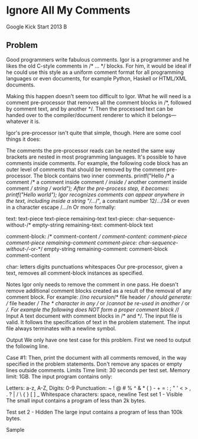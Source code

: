 # Ignore All My Comments
 Google Kick Start 2013 B

## Problem
Good programmers write fabulous comments. Igor is a programmer and he likes the old C-style comments in /* ... */ blocks. For him, it would be ideal if he could use this style as a uniform comment format for all programming languages or even documents, for example Python, Haskell or HTML/XML documents.

Making this happen doesn't seem too difficult to Igor. What he will need is a comment pre-processor that removes all the comment blocks in /*, followed by comment text, and by another */. Then the processed text can be handed over to the compiler/document renderer to which it belongs—whatever it is.

Igor's pre-processor isn't quite that simple, though. Here are some cool things it does:

The comments the pre-processor reads can be nested the same way brackets are nested in most programming languages. It's possible to have comments inside comments. For example, the following code block has an outer level of comments that should be removed by the comment pre-processor. The block contains two inner comments.
printf("Hello /* a comment /* a comment inside comment */ 
        inside /* another comment inside comment */ 
        string */ world");
After the pre-process step, it becomes:
printf("Hello  world");
Igor recognizes comments can appear anywhere in the text, including inside a string "/*...*/", a constant number 12/*...*/34 or even in a character escape \/*...*/n
Or more formally:

text:
  text-piece
  text-piece remaining-text
text-piece:
  char-sequence-without-/*
  empty-string
remaining-text:
  comment-block text

comment-block:
  /* comment-content */
comment-content:
  comment-piece
  comment-piece remaining-comment
comment-piece:
  char-sequence-without-/*-or-*/
  empty-string
remaining-comment:
  comment-block comment-content

char:
  letters
  digits
  punctuations
  whitespaces
Our pre-processor, given a text, removes all comment-block instances as specified.

Notes
Igor only needs to remove the comment in one pass. He doesn't remove additional comment blocks created as a result of the removal of any comment block. For example:
//*no recursion*/* file header */
should generate:
/* file header */
The * character in any /* or /*cannot be re-used in another /* or */. For example the following does NOT form a proper comment block
/*/
Input
A text document with comment blocks in /* and */. The input file is valid. It follows the specification of text in the problem statement. The input file always terminates with a newline symbol.

Output
We only have one test case for this problem. First we need to output the following line.

Case #1:
Then, print the document with all comments removed, in the way specified in the problem statements. Don't remove any spaces or empty lines outside comments.
Limits
Time limit: 30 seconds per test set.
Memory limit: 1GB.
The input program contains only:

Letters: a-z, A-Z,
Digits: 0-9
Punctuation: ~ ! @ # % ^ & * ( ) - + = : ; " ' < > , . ? | / \ { } [ ] _
Whitespace characters: space, newline
Test set 1 - Visible
The small input contains a program of less than 2k bytes.

Test set 2 - Hidden
The large input contains a program of less than 100k bytes.

Sample
